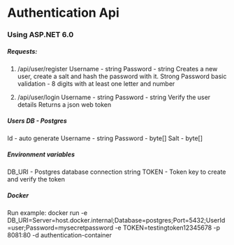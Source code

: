 # Authentication Api
### Using ASP.NET 6.0
##### Requests:
1. /api/user/register
Username - string
Password - string
Creates a new user, create a salt and hash the password with it.
Strong Password basic validation - 8 digits with at least one letter and number

2. /api/user/login
Username - string
Password - string
Verify the user details
Returns a json web token

##### Users DB - Postgres
Id - auto generate
Username - string
Password - byte[]
Salt - byte[]

##### Environment variables
DB_URI - Postgres database connection string
TOKEN - Token key to create and verify the token

##### Docker
Run example:
docker run -e DB_URI=Server=host.docker.internal;Database=postgres;Port=5432;UserId=user;Password=mysecretpassword -e TOKEN=testingtoken12345678 -p 8081:80 -d authentication-container
